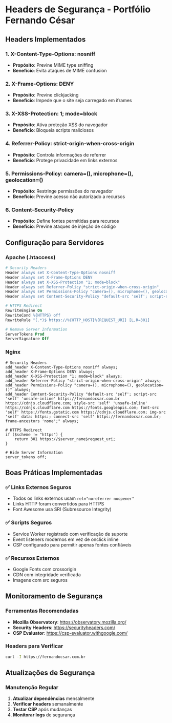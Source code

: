# Headers de Segurança - Portfólio Fernando César

## Headers Implementados

### 1. **X-Content-Type-Options: nosniff**
- **Propósito**: Previne MIME type sniffing
- **Benefício**: Evita ataques de MIME confusion

### 2. **X-Frame-Options: DENY**
- **Propósito**: Previne clickjacking
- **Benefício**: Impede que o site seja carregado em iframes

### 3. **X-XSS-Protection: 1; mode=block**
- **Propósito**: Ativa proteção XSS do navegador
- **Benefício**: Bloqueia scripts maliciosos

### 4. **Referrer-Policy: strict-origin-when-cross-origin**
- **Propósito**: Controla informações de referrer
- **Benefício**: Protege privacidade em links externos

### 5. **Permissions-Policy: camera=(), microphone=(), geolocation=()**
- **Propósito**: Restringe permissões do navegador
- **Benefício**: Previne acesso não autorizado a recursos

### 6. **Content-Security-Policy**
- **Propósito**: Define fontes permitidas para recursos
- **Benefício**: Previne ataques de injeção de código

## Configuração para Servidores

### Apache (.htaccess)
```apache
# Security Headers
Header always set X-Content-Type-Options nosniff
Header always set X-Frame-Options DENY
Header always set X-XSS-Protection "1; mode=block"
Header always set Referrer-Policy "strict-origin-when-cross-origin"
Header always set Permissions-Policy "camera=(), microphone=(), geolocation=()"
Header always set Content-Security-Policy "default-src 'self'; script-src 'self' 'unsafe-inline' https://fernandocsar.com.br https://cdnjs.cloudflare.com; style-src 'self' 'unsafe-inline' https://cdnjs.cloudflare.com https://fonts.googleapis.com; font-src 'self' https://fonts.gstatic.com https://cdnjs.cloudflare.com; img-src 'self' data: https:; connect-src 'self' https://fernandocsar.com.br; frame-ancestors 'none';"

# HTTPS Redirect
RewriteEngine On
RewriteCond %{HTTPS} off
RewriteRule ^(.*)$ https://%{HTTP_HOST}%{REQUEST_URI} [L,R=301]

# Remove Server Information
ServerTokens Prod
ServerSignature Off
```

### Nginx
```nginx
# Security Headers
add_header X-Content-Type-Options nosniff always;
add_header X-Frame-Options DENY always;
add_header X-XSS-Protection "1; mode=block" always;
add_header Referrer-Policy "strict-origin-when-cross-origin" always;
add_header Permissions-Policy "camera=(), microphone=(), geolocation=()" always;
add_header Content-Security-Policy "default-src 'self'; script-src 'self' 'unsafe-inline' https://fernandocsar.com.br https://cdnjs.cloudflare.com; style-src 'self' 'unsafe-inline' https://cdnjs.cloudflare.com https://fonts.googleapis.com; font-src 'self' https://fonts.gstatic.com https://cdnjs.cloudflare.com; img-src 'self' data: https:; connect-src 'self' https://fernandocsar.com.br; frame-ancestors 'none';" always;

# HTTPS Redirect
if ($scheme != "https") {
    return 301 https://$server_name$request_uri;
}

# Hide Server Information
server_tokens off;
```

## Boas Práticas Implementadas

### ✅ **Links Externos Seguros**
- Todos os links externos usam `rel="noreferrer noopener"`
- Links HTTP foram convertidos para HTTPS
- Font Awesome usa SRI (Subresource Integrity)

### ✅ **Scripts Seguros**
- Service Worker registrado com verificação de suporte
- Event listeners modernos em vez de onclick inline
- CSP configurado para permitir apenas fontes confiáveis

### ✅ **Recursos Externos**
- Google Fonts com crossorigin
- CDN com integridade verificada
- Imagens com src seguros

## Monitoramento de Segurança

### Ferramentas Recomendadas
- **Mozilla Observatory**: https://observatory.mozilla.org/
- **Security Headers**: https://securityheaders.com/
- **CSP Evaluator**: https://csp-evaluator.withgoogle.com/

### Headers para Verificar
```bash
curl -I https://fernandocsar.com.br
```

## Atualizações de Segurança

### Manutenção Regular
1. **Atualizar dependências** mensalmente
2. **Verificar headers** semanalmente
3. **Testar CSP** após mudanças
4. **Monitorar logs** de segurança 